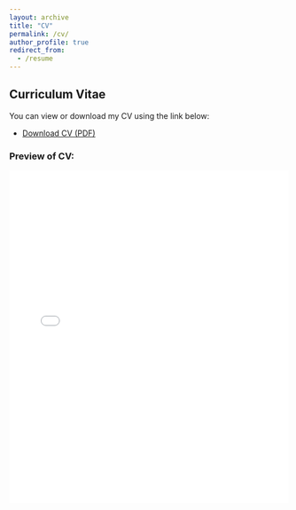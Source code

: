 ```yaml
---
layout: archive
title: "CV"
permalink: /cv/
author_profile: true
redirect_from:
  - /resume
---
```


<h2>Curriculum Vitae</h2>

<p>You can view or download my CV using the link below:</p>
<ul>
  <li><a href="/files/CV (AnShun).pdf" target="_blank">Download CV (PDF)</a></li>
</ul>

<h3>Preview of CV:</h3>
<iframe src="/files/CV (AnShun).pdf" style="width: 100%; height: 600px;" frameborder="0"></iframe>


